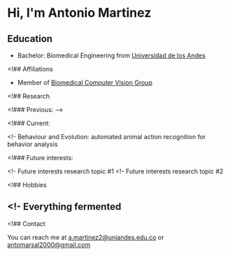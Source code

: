 # Hi, I'm Antonio Martinez 

<!-- A short sentence that can  describe who you are -->

<!-- All of your education background -->
## Education

- Bachelor: Biomedical Engineering from [Universidad de los Andes](https://uniandes.edu.co/)
<!-- - Master: (STUDENT/DEGREE) at/from [UNIVERSITY](LINK UNIVERSITY)
<!-- -  Doctorate: (STUDENT/DEGREE) at/from [UNIVERSITY](LINK UNIVERSITY)
<!-- - Post Doctorate: (STUDENT/DEGREE) at/from [UNIVERSITY](LINK UNIVERSITY)

<!-- While BIOMAC is our common group, the collaboration between groups and affiliations are encourage -->
<!## Affiliations

- Member of [Biomedical Computer Vision Group](https://biomedicalcomputervision.uniandes.edu.co/) 


<!-- Showing what you work on, lets other collaborate with you -->
<!## Research

<!### Previous: -->

<!-- Previous research topic #1-->
<!-- - Previous research topic #2 -->

<!### Current:

<!- Behaviour and Evolution: automated animal action recognition for behavior analysis


<!-- Topics that you haven't research yet but are intriguing to you -->
<!### Future interests:

<!- Future interests research topic #1
<!- Future interests research topic #2


<!-- Because we are humans before researchers -->
<!## Hobbies

<!- Everything fermented
- 


<!## Contact

You can reach me at <a.martinez2@uniandes.edu.co> or <antomarsal2000@gmail.com>

